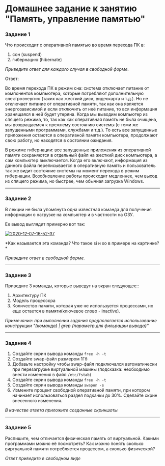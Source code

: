 # Домашнее задание к занятию "Память, управление памятью"

### Задание 1

Что происходит с оперативной памятью во время перехода ПК в:
1) сон (suspend)
2) гибернацию (hibernate)

*Приведите ответ для каждого случая в свободной форме.*

Ответ:

Во время перехода ПК в режим сна:  система отключает питание от компонентов компьютера, которые потребляют дополнительную электроэнергию (таких как жесткий диск, видеокарта и т.д.). Но не отключает питание от оперативной памяти, так как она является энергозависимой и если отключить от неё питание, то вся информация хранящаяся в ней будет утеряна. Когда мы выводим компьютер из спящего режима, то, так как как оперативная память не была очищена, мы возвращаемся к прежнему состоянию системы (с теми же запущенными программами, службами и т.д.). То есть все запущенные приложения остаются в оперативной памяти компьютера, продолжают свою работу, но находятся в состоянии ожидания. 

В режиме гибернации: все запущенные приложения из оперативной памяти сохраняются в отдельный файл на жесткий диск компьютера, а сам компьютер выключается. Когда его включают, информация из данного файла переписывается в оперативную память и пользователь так же видит состояние системы на момент перехода в режим гибернации. Возобновление работы происходит медленнее, чем выход из спящего режима, но быстрее, чем обычная загрузка Windows.

---

### Задание 2

В лекции не была упомянута одна известная команда для получения информации о нагрузке на компьютер и в частности  на ОЗУ.

Ее вывод выглядит примерно вот так:

<a href="https://imgbb.com/"><img src="https://i.ibb.co/7Q16Chb/2020-12-07-16-52-37.png" alt="2020-12-07-16-52-37" border="0"></a>

*Как называется эта команда? Что такое si и so  в примере на картинке? *

*Приведите ответ в свободной форме.*

---

### Задание 3

Приведите 3 команды, которые выведут на экран следующее::

1) Архитектуру ПК
2) Модель процессора
3) Количество памяти, которая уже не используется процессами, но еще остается в памяти(ключевое слово - inactive).

*Примечание: при выполнении задания предполагается использование конструкции "{команда} | grep {параметр для фильрации вывода}"*

---

### Задание 4

1) Создайте скрин вывода команды `free -h -t`
2) Создайте swap-файл размером 1Гб
3) Добавьте настройку чтобы swap-файл подключался автоматически при перезагрузке виртуальной машины (подсказка: необходимо внести изменения в файл `/etc/fstab`)
4) Создайте скрин вывода команды `free -h -t`
5) Создайте скрин вывода команды `swapon -s`
6) Измените процент свободной оперативной памяти, при котором начинает использоваться раздел подкачки до 30%. Сделайте скрин внесенного изменения.


*В качестве ответа приложите созданные скриншоты*

---

### Задание 5

Распишите, чем отличается физическая память от виртуальной. Какими программами можно её посмотреть? Как можно понять сколько виртуальной памяти потребляется процессом, а сколько физической?

*Ответ приведите в свободном виде*
